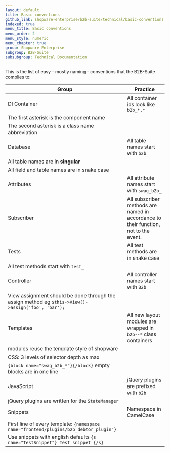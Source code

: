 ```yaml
---
layout: default
title: Basic conventions
github_link: shopware-enterprise/b2b-suite/technical/basic-conventions.md
indexed: true
menu_title: Basic conventions
menu_order: 2
menu_style: numeric
menu_chapter: true
group: Shopware Enterprise
subgroup: B2B-Suite
subsubgroup: Technical Documentation
---
```


This is the list of easy - mostly naming - conventions that the B2B-Suite complies to:

Group | Practice
---|---
DI Container | All container ids look like `b2b_*.*`
 | The first asterisk is the component name
 | The second asterisk is a class name abbreviation
Database | All table names start with `b2b_`
 | All table names are in **singular**
 | All field and table names are in snake case
Attributes | All attribute names start with `swag_b2b_`
Subscriber | All subscriber methods are named in accordance to their function, not to the event.
Tests | All test methods are in snake case
 | All test methods start with `test_`
Controller | All controller names start with `B2b`
 | View assignment should be done through the assign method eg `$this->View()->assign('foo', 'bar');`
Templates | All new layout modules are wrapped in `b2b--*` class containers
 | modules reuse the template style of shopware
 | CSS: 3 levels of selector depth as max
 | `{block name="swag_b2b_*"}{/block}` empty blocks are in one line
JavaScript | jQuery plugins are prefixed with `b2b`
 | jQuery plugins are written for the `StateManager`
Snippets | Namespace in CamelCase
 | First line of every template: `{namespace name="frontend/plugins/b2b_debtor_plugin"}`
 | Use snippets with english defaults `{s name="TestSnippet"} Test snippet {/s}`
